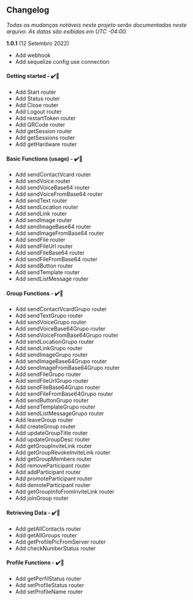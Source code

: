 ﻿## Changelog

_Todas as mudanças notáveis ​​neste projeto serão documentadas neste arquivo. As datas são exibidas em UTC -04:00._

**1.0.1**
(12 Setembro 2022)

- Add webhook
- Add sequelize config use connection

#### Getting started - ✔️📝

- Add Start router
- Add Status router
- Add Close router
- Add Logout router
- Add restartToken router
- Add QRCode router
- Add getSession router
- Add getSessions router
- Add getHardware router

#### Basic Functions (usage) - ✔️📝

- Add sendContactVcard router
- Add sendVoice router
- Add sendVoiceBase64 router
- Add sendVoiceFromBase64 router
- Add sendText router
- Add sendLocation router
- Add sendLink router
- Add sendImage router
- Add sendImageBase64 router
- Add sendImageFromBase64 router
- Add sendFile router
- Add sendFileUrl router
- Add sendFileBase64 router
- Add sendFileFromBase64 router
- Add sendButton router
- Add sendTemplate router
- Add sendListMessage router

#### Group Functions - ✔️📝

- Add sendContactVcardGrupo router
- Add sendTextGrupo router
- Add sendVoiceGrupo router
- Add sendVoiceBase64Grupo router
- Add sendVoiceFromBase64Grupo router
- Add sendLocationGrupo router
- Add sendLinkGrupo router
- Add sendImageGrupo router
- Add sendImageBase64Grupo router
- Add sendImageFromBase64Grupo router
- Add sendFileGrupo router
- Add sendFileUrlGrupo router
- Add sendFileBase64Grupo router
- Add sendFileFromBase64Grupo router
- Add sendButtonGrupo router
- Add sendTemplateGrupo router
- Add sendListMessageGrupo router
- Add leaveGroup router
- Add createGroup router
- Add updateGroupTitle router
- Add updateGroupDesc router
- Add getGroupInviteLink router
- Add getGroupRevokeInviteLink router
- Add getGroupMembers router
- Add removeParticipant router
- Add addParticipant router
- Add promoteParticipant router
- Add demoteParticipant router
- Add getGroupInfoFromInviteLink router
- Add joinGroup router

#### Retrieving Data - ✔️📝

- Add getAllContacts router
- Add getAllGroups router
- Add getProfilePicFromServer router
- Add checkNumberStatus router

#### Profile Functions - ✔️📝

- Add getPerfilStatus router
- Add setProfileStatus router
- Add setProfileName router